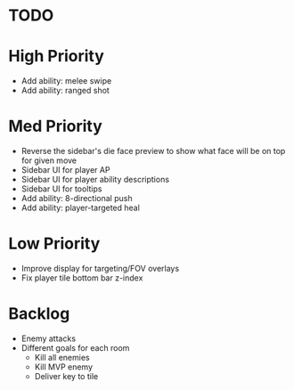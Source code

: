 # TODO

# High Priority

- Add ability: melee swipe
- Add ability: ranged shot

# Med Priority

- Reverse the sidebar's die face preview to show what face will be on top for given move
- Sidebar UI for player AP
- Sidebar UI for player ability descriptions
- Sidebar UI for tooltips
- Add ability: 8-directional push
- Add ability: player-targeted heal

# Low Priority

- Improve display for targeting/FOV overlays
- Fix player tile bottom bar z-index

# Backlog

- Enemy attacks
- Different goals for each room
    - Kill all enemies
    - Kill MVP enemy
    - Deliver key to tile
